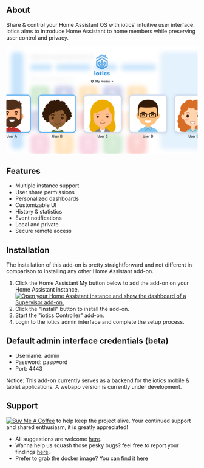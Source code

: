 ## About

Share & control your Home Assistant OS with iotics' intuitive user interface. iotics aims to introduce Home Assistant to home members while preserving user control and privacy.


![iotics dashboard](https://github.com/iotics-live/iotics-Controller/blob/master/iotics/Images/screenshot-003.png?raw=true)

## Features

- Multiple instance support
- User share permissions
- Personalized dashboards
- Customizable UI
- History & statistics
- Event notifications
- Local and private
- Secure remote access

## Installation

The installation of this add-on is pretty straightforward and not different in
comparison to installing any other Home Assistant add-on.

1. Click the Home Assistant My button below to add the add-on on your Home
   Assistant instance. [![Open your Home Assistant instance and show the dashboard of a Supervisor add-on.](https://my.home-assistant.io/badges/supervisor_addon.svg)](https://my.home-assistant.io/redirect/supervisor_addon/?repository_url=https%3A%2F%2Fgithub.com%2Fiotics-live%2Fiotics-Controller&addon=iotics+Controller)
2. Click the "Install" button to install the add-on.
3. Start the "iotics Controller" add-on.
4. Login to the iotics admin interface and complete the setup process.

## Default admin interface credentials (beta)
- Username: admin
- Password: password
- Port: 4443

Notice: This add-on currently serves as a backend for the iotics mobile & tablet applications. A webapp version is currently under development.

## Support

<a href="https://www.buymeacoffee.com/iotics" target="_blank"><img src="https://cdn.buymeacoffee.com/buttons/v2/default-yellow.png" alt="Buy Me A Coffee" style="height: 60px !important;width: 217px !important;" ></a> to help keep the project alive. Your continued support and shared enthusiasm, it is greatly appreciated! 
- All suggestions are welcome [here](https://github.com/iotics-live/iotics-Controller/pulls). 
- Wanna help us squash those pesky bugs? feel free to report your findings [here](https://github.com/iotics-live/iotics-Controller/issues). 
- Prefer to grab the docker image? You can find it [here](https://hub.docker.com/repository/docker/iotics/iotics-controller/general)
